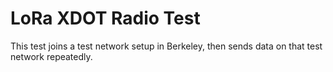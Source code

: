 LoRa XDOT Radio Test
====================

This test joins a test network setup in Berkeley, then sends data on
that test network repeatedly.
